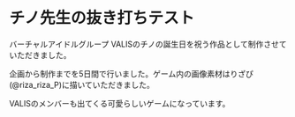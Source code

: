 # チノ先生の抜き打ちテスト

バーチャルアイドルグループ VALISのチノの誕生日を祝う作品として制作させていただきました。

企画から制作までを5日間で行いました。ゲーム内の画像素材はりざぴ(@riza_riza_P)に描いていただきました。

VALISのメンバーも出てくる可愛らしいゲームになっています。